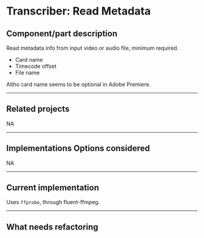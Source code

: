 # Transcriber: Read Metadata

## Component/part description 

Read metadata info from input video or audio file, minimum required.

* Card name
* Timecode offset
* File name

Altho card name seems to be optional in Adobe Premiere.

<!-- Added fps. to the mix, explain how this is calculated -->


<!-- link to EDL format, and to edl composer module, for attributes needed-->


---
## Related projects

NA

---
## Implementations Options considered

NA


---
## Current implementation

Uses `ffprobe`, through fluent-ffmpeg.

---
## What needs refactoring 

<!-- need to figure out what is the fps ? -->